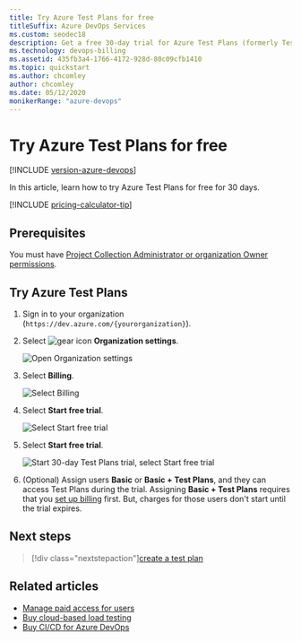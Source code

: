 ```yaml
---
title: Try Azure Test Plans for free
titleSuffix: Azure DevOps Services
ms.custom: seodec18
description: Get a free 30-day trial for Azure Test Plans (formerly Test Manager)
ms.technology: devops-billing
ms.assetid: 435fb3a4-1766-4172-928d-80c09cfb1410
ms.topic: quickstart
ms.author: chcomley
author: chcomley
ms.date: 05/12/2020
monikerRange: "azure-devops"
---
```


# Try Azure Test Plans for free

[!INCLUDE [version-azure-devops](../../includes/version-azure-devops.md)]

In this article, learn how to try Azure Test Plans for free for 30 days.

[!INCLUDE [pricing-calculator-tip](../../includes/pricing-calculator-tip.md)]

## Prerequisites

You must have [Project Collection Administrator or organization Owner permissions](../security/lookup-organization-owner-admin.md).

## Try Azure Test Plans

1. Sign in to your organization (`https://dev.azure.com/{yourorganization}`).
2. Select ![gear icon](../../media/icons/gear-icon.png) **Organization settings**.

   ![Open Organization settings](../../media/settings/open-admin-settings-vert.png)

3. Select **Billing**.

   ![Select Billing](media/shared/select-billing-organization-settings.png)

4. Select **Start free trial**.

   ![Select Start free trial](media/try-additional-features/start-free-trial.png)

5. Select **Start free trial**.

   ![Start 30-day Test Plans trial, select Start free trial](media/try-additional-features/start-thirty-day-test-plans-trial.png)

6. (Optional) Assign users **Basic** or **Basic + Test Plans**, and they can access Test Plans during the trial. Assigning **Basic + Test Plans** requires that you [set up billing](set-up-billing-for-your-organization-vs.md) first. But, charges for those users don't start until the trial expires.

## Next steps

> [!div class="nextstepaction"][create a test plan](../../test/create-a-test-plan.md)

## Related articles

- [Manage paid access for users](buy-basic-access-add-users.md)
- [Buy cloud-based load testing](buy-load-testing-vs.md)
- [Buy CI/CD for Azure DevOps](buy-more-build-vs.md)
